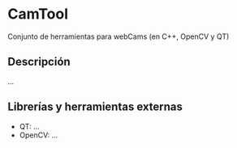 CamTool
=======

Conjunto de herramientas para webCams (en C++, OpenCV y QT)

Descripción
-----------

...

Librerías y herramientas externas
---------------------------------
- QT: ...
- OpenCV: ...

